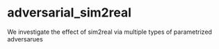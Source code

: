 # adversarial_sim2real
We investigate the effect of sim2real via multiple types of parametrized adversarues

